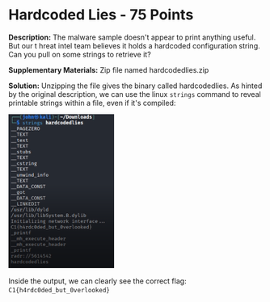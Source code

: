 # Hardcoded Lies - 75 Points

**Description:** The malware sample doesn't appear to print anything useful. But our t hreat intel team believes it holds a hardcoded configuration string. Can you pull on some strings to retrieve it?

**Supplementary Materials:** Zip file named hardcodedlies.zip

**Solution:** Unzipping the file gives the binary called hardcodedlies. As hinted by the original description, we can use the linux `strings` command to reveal printable strings within a file, even if it's compiled:

![strings output.](strings.png)

Inside the output, we can clearly see the correct flag: `C1{h4rdc0ded_but_0verlooked}`